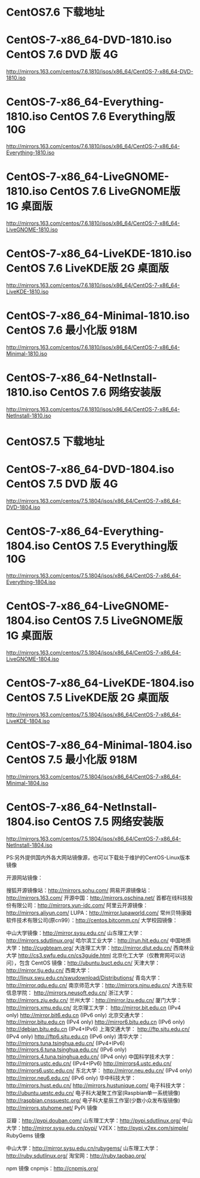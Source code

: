 # CentOS7.6 下载地址
  
  
# CentOS-7-x86_64-DVD-1810.iso  CentOS 7.6 DVD 版  4G
http://mirrors.163.com/centos/7.6.1810/isos/x86_64/CentOS-7-x86_64-DVD-1810.iso
  
# CentOS-7-x86_64-Everything-1810.iso CentOS 7.6 Everything版  10G
http://mirrors.163.com/centos/7.6.1810/isos/x86_64/CentOS-7-x86_64-Everything-1810.iso
  
# CentOS-7-x86_64-LiveGNOME-1810.iso CentOS 7.6 LiveGNOME版  1G 桌面版
http://mirrors.163.com/centos/7.6.1810/isos/x86_64/CentOS-7-x86_64-LiveGNOME-1810.iso
  
# CentOS-7-x86_64-LiveKDE-1810.iso CentOS 7.6 LiveKDE版 2G  桌面版
http://mirrors.163.com/centos/7.6.1810/isos/x86_64/CentOS-7-x86_64-LiveKDE-1810.iso
  
# CentOS-7-x86_64-Minimal-1810.iso CentOS 7.6 最小化版 918M
http://mirrors.163.com/centos/7.6.1810/isos/x86_64/CentOS-7-x86_64-Minimal-1810.iso
  
# CentOS-7-x86_64-NetInstall-1810.iso CentOS 7.6 网络安装版
http://mirrors.163.com/centos/7.6.1810/isos/x86_64/CentOS-7-x86_64-NetInstall-1810.iso
  
  
  
# CentOS7.5 下载地址
  
# CentOS-7-x86_64-DVD-1804.iso  CentOS 7.5 DVD 版  4G
http://mirrors.163.com/centos/7.5.1804/isos/x86_64/CentOS-7-x86_64-DVD-1804.iso
  
# CentOS-7-x86_64-Everything-1804.iso CentOS 7.5 Everything版  10G
http://mirrors.163.com/centos/7.5.1804/isos/x86_64/CentOS-7-x86_64-Everything-1804.iso
  
# CentOS-7-x86_64-LiveGNOME-1804.iso CentOS 7.5 LiveGNOME版  1G 桌面版
http://mirrors.163.com/centos/7.5.1804/isos/x86_64/CentOS-7-x86_64-LiveGNOME-1804.iso
  
# CentOS-7-x86_64-LiveKDE-1804.iso CentOS 7.5 LiveKDE版 2G  桌面版
http://mirrors.163.com/centos/7.5.1804/isos/x86_64/CentOS-7-x86_64-LiveKDE-1804.iso
  
# CentOS-7-x86_64-Minimal-1804.iso CentOS 7.5 最小化版 918M
http://mirrors.163.com/centos/7.5.1804/isos/x86_64/CentOS-7-x86_64-Minimal-1804.iso
  
# CentOS-7-x86_64-NetInstall-1804.iso CentOS 7.5 网络安装版
http://mirrors.163.com/centos/7.5.1804/isos/x86_64/CentOS-7-x86_64-NetInstall-1804.iso

PS:另外提供国内外各大网站镜像源，也可以下载处于维护的CentOS-Linux版本镜像
 
  
 
开源网站镜像：
 
搜狐开源镜像站：http://mirrors.sohu.com/
网易开源镜像站：http://mirrors.163.com/
开源中国：http://mirrors.oschina.net/
首都在线科技股份有限公司：http://mirrors.yun-idc.com/
阿里云开源镜像：http://mirrors.aliyun.com/
LUPA：http://mirror.lupaworld.com/
常州贝特康姆软件技术有限公司(原cn99）：http://centos.bitcomm.cn/
大学校园镜像：
 
中山大学镜像：http://mirror.sysu.edu.cn/
山东理工大学：http://mirrors.sdutlinux.org/
哈尔滨工业大学：http://run.hit.edu.cn/
中国地质大学：http://cugbteam.org/
大连理工大学：http://mirror.dlut.edu.cn/
西南林业大学 http://cs3.swfu.edu.cn/cs3guide.html
北京化工大学（仅教育网可以访问），包含 CentOS 镜像：http://ubuntu.buct.edu.cn/
天津大学：http://mirror.tju.edu.cn/
西南大学：http://linux.swu.edu.cn/swudownload/Distributions/
青岛大学：http://mirror.qdu.edu.cn/
南京师范大学：http://mirrors.njnu.edu.cn/
大连东软信息学院： http://mirrors.neusoft.edu.cn/
浙江大学：http://mirrors.zju.edu.cn/
兰州大学：http://mirror.lzu.edu.cn/
厦门大学：http://mirrors.xmu.edu.cn/
北京理工大学：
http://mirror.bit.edu.cn (IPv4 only)
http://mirror.bit6.edu.cn (IPv6 only)
北京交通大学：
http://mirror.bjtu.edu.cn (IPv4 only)
http://mirror6.bjtu.edu.cn (IPv6 only)
http://debian.bjtu.edu.cn (IPv4+IPv6)
上海交通大学：
http://ftp.sjtu.edu.cn/ (IPv4 only)
http://ftp6.sjtu.edu.cn (IPv6 only)
清华大学：
http://mirrors.tuna.tsinghua.edu.cn/ (IPv4+IPv6)
http://mirrors.6.tuna.tsinghua.edu.cn/ (IPv6 only)
http://mirrors.4.tuna.tsinghua.edu.cn/ (IPv4 only)
中国科学技术大学：
http://mirrors.ustc.edu.cn/ (IPv4+IPv6)
http://mirrors4.ustc.edu.cn/
http://mirrors6.ustc.edu.cn/
东北大学：
http://mirror.neu.edu.cn/ (IPv4 only)
http://mirror.neu6.edu.cn/ (IPv6 only)
华中科技大学：
http://mirrors.hust.edu.cn/
http://mirrors.hustunique.com/
电子科技大学：http://ubuntu.uestc.edu.cn/
电子科大凝聚工作室(Raspbian单一系统镜像) http://raspbian.cnssuestc.org/
电子科大星辰工作室(少数小众发布版镜像) http://mirrors.stuhome.net/
PyPi 镜像
 
豆瓣：http://pypi.douban.com/
山东理工大学：http://pypi.sdutlinux.org/
中山大学：http://mirror.sysu.edu.cn/pypi/
V2EX：http://pypi.v2ex.com/simple/
RubyGems 镜像
 
中山大学：http://mirror.sysu.edu.cn/rubygems/
山东理工大学：http://ruby.sdutlinux.org/
淘宝网：http://ruby.taobao.org/
 
npm 镜像
cnpmjs：http://cnpmjs.org/
